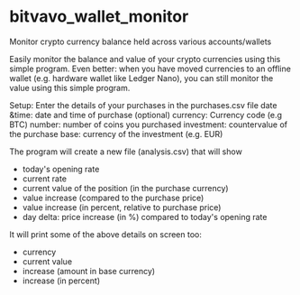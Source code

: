 # bitvavo_wallet_monitor
Monitor crypto currency balance held across various accounts/wallets

Easily monitor the balance and value of your crypto currencies using this simple program.
Even better: when you have moved currencies to an offline wallet (e.g. hardware wallet like Ledger Nano), you can still monitor the value using this simple program.

Setup:
Enter the details of your purchases in the purchases.csv file
date &time: date and time of purchase (optional)
currency: Currency code (e.g BTC)
number: number of coins you purchased
investment: countervalue of the purchase
base: currency of the investment (e.g. EUR)

The program will create a new file (analysis.csv) that will show
- today's opening rate
- current rate
- current value of the position (in the purchase currency)
- value increase (compared to the purchase price)
- value increase (in percent, relative to purchase price)
- day delta: price increase (in %) compared to today's opening rate

 It will print some of the above details on screen too:
 - currency
 - current value
 - increase (amount in base currency)
 - increase (in percent)
